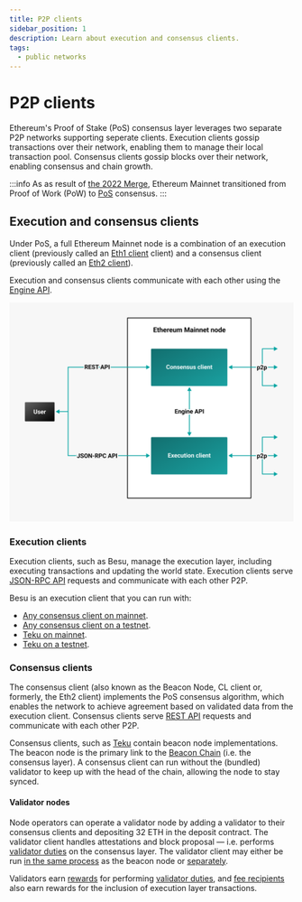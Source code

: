 ```yaml
---
title: P2P clients
sidebar_position: 1
description: Learn about execution and consensus clients.
tags:
  - public networks
---
```


# P2P clients

Ethereum's Proof of Stake (PoS) consensus layer leverages two separate P2P networks supporting seperate clients. Execution clients gossip transactions over their network, enabling them to manage their local transaction pool. Consensus clients gossip blocks over their network, enabling consensus and chain growth.

:::info
As as result of [the 2022 Merge](https://ethereum.org/en/upgrades/merge/), Ethereum Mainnet transitioned from Proof of Work (PoW) to [PoS](proof-of-stake/index.md) consensus.
:::

## Execution and consensus clients

Under PoS, a full Ethereum Mainnet node is a combination of an execution client (previously
called an [Eth1 client](https://blog.ethereum.org/2022/01/24/the-great-eth2-renaming/) client) and
a consensus client (previously called an [Eth2 client](https://blog.ethereum.org/2022/01/24/the-great-eth2-renaming/)).

Execution and consensus clients communicate with each other using the [Engine API](../how-to/use-engine-api.md).

![Ethereum Merge node](../../assets/images/Execution-Consensus-Clients.png)

### Execution clients

Execution clients, such as Besu, manage the execution layer, including executing transactions and
updating the world state. Execution clients serve [JSON-RPC API](../reference/engine-api/index.md) requests and communicate with each other P2P.

Besu is an execution client that you can run with:

- [Any consensus client on mainnet](../get-started/connect/mainnet.md).
- [Any consensus client on a testnet](../get-started/connect/testnet.md).
- [Teku on mainnet](../tutorials/besu-teku-mainnet.md).
- [Teku on a testnet](../tutorials/besu-teku-testnet.md).

### Consensus clients

The consensus client (also known as the Beacon Node, CL client or, formerly, the Eth2 client) implements the PoS consensus algorithm, which enables the network to achieve agreement based on validated data from the execution client. Consensus clients serve [REST API](https://docs.teku.consensys.net/reference/rest) requests and
communicate with each other P2P.

Consensus clients, such as [Teku](https://docs.teku.consensys.net/en/latest/) contain beacon node implementations. The beacon node is the primary link to the [Beacon Chain] (i.e. the consensus layer). A consensus client can run without the (bundled) validator to keep up with the head of the chain, allowing the node to stay synced.

#### Validator nodes

Node operators can operate a validator node by adding a validator to their consensus clients and depositing 32 ETH in the deposit contract. The validator client handles attestations and block proposal &mdash; i.e. performs [validator duties](proof-of-stake/index.md) on the consensus layer. The validator client may either be run [in the same process](https://docs.teku.consensys.net/get-started/start-teku#start-the-clients-in-a-single-process) as the
beacon node or [separately](https://docs.teku.consensys.net/get-started/start-teku#run-the-clients-separately).

Validators earn [rewards](https://www.blocknative.com/ethereum-staking-calculator) for performing [validator duties](proof-of-stake/index.md), and [fee recipients](https://docs.teku.consensys.net/reference/cli#validators-proposer-default-fee-recipient) also earn rewards for the inclusion of execution layer transactions.

<!-- links -->

[Beacon Chain]: https://ethereum.org/en/upgrades/beacon-chain/
[Teku]: https://docs.teku.consensys.net/en/stable/
[Run a node]: https://ethereum.org/en/developers/docs/nodes-and-clients/run-a-node/
